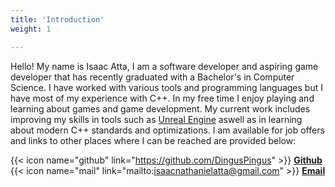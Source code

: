 ```yaml
---
title: 'Introduction'
weight: 1

---
```


Hello! My name is Isaac Atta, I am a software developer and aspiring game developer that has recently graduated with a Bachelor's in Computer Science. I have worked with various tools and programming languages but I have most of my experience with C++. In my free time I enjoy playing and learning about games and game development. My current work includes improving my skills in tools such as [Unreal Engine](https://www.unrealengine.com/en-US) aswell as in learning about modern C++ standards and optimizations. I am available for job offers and links to other places where I can be reached are provided below:  

{{< icon name="github" link="https://github.com/DingusPingus" >}} **[Github](https://github.com/DingusPingus)**   
{{< icon name="mail" link="mailto:isaacnathanielatta@gmail.com" >}} **[Email](mailto:isaacnathanielatta@gmail.com)**
